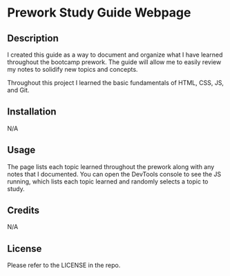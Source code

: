 # Prework Study Guide Webpage

## Description

I created this guide as a way to document and organize what I have learned throughout the bootcamp prework. The guide will allow me to easily review my notes to solidify new topics and concepts.

Throughout this project I learned the basic fundamentals of HTML, CSS, JS, and Git. 

## Installation

N/A

## Usage

The page lists each topic learned throughout the prework along with any notes that I documented. You can open the DevTools console to see the JS running, which lists each topic learned and randomly selects a topic to study. 

## Credits

N/A

## License

Please refer to the LICENSE in the repo.

